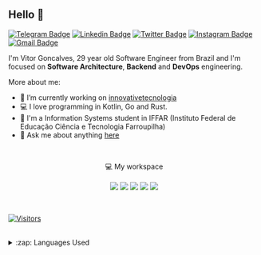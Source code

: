 ## Hello 👋

[![Telegram Badge](https://img.shields.io/badge/-Telegram-1ca0f1?style=flat-square&labelColor=1ca0f1&logo=telegram&logoColor=white&link=https://t.me/vitormbgoncalves)](https://t.me/vitormbgoncalves)
[![Linkedin Badge](https://img.shields.io/badge/-LinkedIn-blue?style=flat-square&logo=Linkedin&logoColor=white&link=https://www.linkedin.com/in/vitormbgoncalves/)](https://www.linkedin.com/in/vitormbgoncalves/)
[![Twitter Badge](https://img.shields.io/badge/-Twitter-1DA1F2?style=flat-square&logo=twitter&logoColor=white&link=https://www.twitter.com/vitormbgoncalve)](https://www.twitter.com/vitormbgoncalve)
[![Instagram Badge](https://img.shields.io/badge/-Instagram-purple?style=flat-square&logo=Instagram&logoColor=white&link=https://www.instagram.com/vitormbgoncalves/)](https://www.instagram.com/vitormbgoncalves/)
[![Gmail Badge](https://img.shields.io/badge/-Gmail-c14438?style=flat-square&logo=Gmail&logoColor=white&link=mailto:vitorgoncalvesmb135@gmail.com)](mailto:vitorgoncalvesmb135@gmail.com)

I'm Vitor Goncalves, 29 year old Software Engineer from Brazil and I'm focused on **Software Architecture**, **Backend** and **DevOps** engineering.

More about me:
- :rocket: I’m currently working on [innovativetecnologia](https://github.com/innovativetecnologia)
- :computer: I love programming in Kotlin, Go and Rust.
- :school: I'm a Information Systems student in IFFAR (Instituto Federal de Educação Ciência e Tecnologia Farroupilha)
- 💬 Ask me about anything [here](https://github.com/vitormbgoncalves/vitormbgoncalves/issues)
<br/>

<p align='center'>
  💻 My workspace<br/><br/>
  <img src="https://img.shields.io/badge/Manjaro-20.2.1%20Nibia-%230078D6.svg?&style=for-the-badge&logo=manjaro&logoColor=green" />
  <img src="https://img.shields.io/badge/AMD-Ryzen%205%203400G-%230071C5.svg?&style=for-the-badge&logo=amd&logoColor=white" />
  <img src="https://img.shields.io/badge/RAM-XPG%20D41%2016GB%203200MHz-%230071C5.svg?&style=for-the-badge&logoColor=white" />
  <img src="https://img.shields.io/badge/SSD-XPG%20S41%20256GB%20M.2%203500MB/s-%230071C5.svg?&style=for-the-badge&logoColor=white" />
  <img src="https://img.shields.io/badge/nvidia-gtx%201050-%2376B900.svg?&style=for-the-badge&logo=nvidia&logoColor=white" />
</p>
<br/>

[![Visitors](https://visitor-badge.glitch.me/badge?page_id=github/vitormbgoncalves)](https://github.com/vitormbgoncalves)

<br/>

<details>
  <summary>:zap: Languages Used</summary>
  <img src="https://github-readme-stats.vercel.app/api/top-langs/?username=vitormbgoncalves&layout=compact&bg_color=ffffff&text_color=333333">
</details>
<br/>
